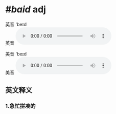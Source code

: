 # ***\#baid*** adj
英音 'beɪd  
英音
<audio src="./media/baid1_AAC.aac" controls="controls"></audio>

美音 'beɪd  
美音
<audio src="./media/baid2_AAC.aac" controls="controls"></audio>



  

英文释义
---
### 1.**急忙拼凑的**  


